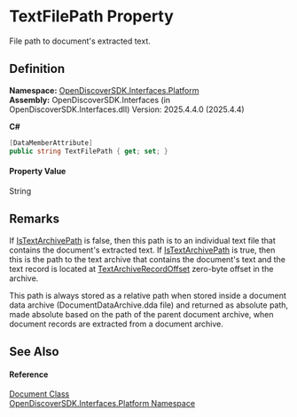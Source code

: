 # TextFilePath Property


File path to document's extracted text.



## Definition
**Namespace:** <a href="a1e65d49-050f-842a-426e-ba8aab188009">OpenDiscoverSDK.Interfaces.Platform</a>  
**Assembly:** OpenDiscoverSDK.Interfaces (in OpenDiscoverSDK.Interfaces.dll) Version: 2025.4.4.0 (2025.4.4)

**C#**
``` C#
[DataMemberAttribute]
public string TextFilePath { get; set; }
```



#### Property Value
String

## Remarks

If <a href="7057776e-7b4e-c731-4cf9-2c91a3af8706">IsTextArchivePath</a> is false, then this path is to an individual text file that contains the document's extracted text. If <a href="7057776e-7b4e-c731-4cf9-2c91a3af8706">IsTextArchivePath</a> is true, then this is the path to the text archive that contains the document's text and the text record is located at <a href="10fa41c7-4339-2ba2-630d-9c5e83e6cdc0">TextArchiveRecordOffset</a> zero-byte offset in the archive.

This path is always stored as a relative path when stored inside a document data archive (DocumentDataArchive.dda file) and returned as absolute path, made absolute based on the path of the parent document archive, when document records are extracted from a document archive.


## See Also


#### Reference
<a href="1ada9969-add0-f951-f601-f7107618fb9d">Document Class</a>  
<a href="a1e65d49-050f-842a-426e-ba8aab188009">OpenDiscoverSDK.Interfaces.Platform Namespace</a>  
